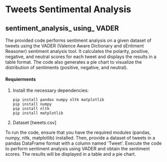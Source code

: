 # Tweets Sentimental Analysis

## sentiment_analysis_ using_ VADER

The provided code performs sentiment analysis on a given dataset of tweets using the VADER (Valence Aware Dictionary and sEntiment Reasoner) sentiment analysis tool. It calculates the polarity, positive, negative, and neutral scores for each tweet and displays the results in a table format. The code also generates a pie chart to visualize the distribution of sentiments (positive, negative, and neutral).


#### Requierments 

1. Install the necessary dependencies: 
   ```
   pip install pandas numpy nltk matplotlib
   pip install numpy
   pip install nltk
   pip install matplotlib
   ```
2. Dataset [tweets.csv]

To run the code, ensure that you have the required modules (pandas, numpy, nltk, matplotlib) installed. Then, provide a dataset of tweets in a pandas DataFrame format with a column named 'Tweet'. Execute the code to perform sentiment analysis using VADER and obtain the sentiment scores. The results will be displayed in a table and a pie chart.